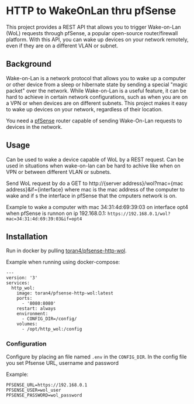 # HTTP to WakeOnLan thru pfSense

This project provides a REST API that allows you to trigger Wake-on-Lan (WoL) requests through pfSense, a popular open-source router/firewall platform. With this API, you can wake up devices on your network remotely, even if they are on a different VLAN or subnet. 

## Background

Wake-on-Lan is a network protocol that allows you to wake up a computer or other device from a sleep or hibernate state by sending a special "magic packet" over the network. While Wake-on-Lan is a useful feature, it can be hard to achieve in certain network configurations, such as when you are on a VPN or when devices are on different subnets. This project makes it easy to wake up devices on your network, regardless of their location.

You need a [pfSense](https://www.pfsense.org/) router capable of sending Wake-On-Lan requests to devices in the network.

## Usage
Can be used to wake a device capable of WoL by a REST request. Can be used in situations when wake-on-lan can be hard to achive like when on VPN or between different VLAN or subnets.

Send WoL request by do a GET to http://{server address}/wol?mac={mac address}&if={interface} where mac is the mac address of the computer to wake and if s the interface in pfSense that the cmputers network is on.

Example to wake a computer with mac 34:31:4d:69:39:03 on interface opt4  when pfSense is runnon on ip 192.168.0.1: ```https://192.168.0.1/wol?mac=34:31:4d:69:39:03&if=opt4```



## Installation
Run in docker by pulling [toran4/pfsense-http-wol](https://hub.docker.com/r/toran4/pfsense-http-wol). 

Example when running using docker-compose:
```
---
version: '3'
services:
  http_wol:
    image: toran4/pfsense-http-wol:latest
    ports:
      - '8080:8080'
    restart: always
    environment:
      - CONFIG_DIR=/config/
    volumes:
      - /opt/http_wol:/config
```

### Configuration  
Configure by placing an file named ```.env``` in the ```CONFIG_DIR```. In the config file you set Pfsense URL, username and password

Example:
```
PFSENSE_URL=https://192.168.0.1
PFSENSE_USER=wol_user
PFSENSE_PASSWORD=wol_password
```
